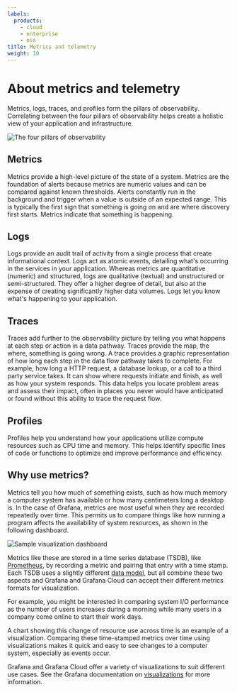 ```yaml
---
labels:
  products:
    - cloud
    - enterprise
    - oss
title: Metrics and telemetry
weight: 10
---
```


# About metrics and telemetry

Metrics, logs, traces, and profiles form the pillars of observability.
Correlating between the four pillars of observability helps create a holistic view of your application and infrastructure.

![The four pillars of observability](/media/metrics-explore/four-pillars-observe.png)

## Metrics

Metrics provide a high-level picture of the state of a system. Metrics are the foundation of alerts because metrics are numeric values and can be compared against known thresholds. Alerts constantly run in the background and trigger when a value is outside of an expected range. This is typically the first sign that something is going on and are where discovery first starts. Metrics indicate that something is happening.

## Logs

Logs provide an audit trail of activity from a single process that create informational context. Logs act as atomic events, detailing what's occurring in the services in your application. Whereas metrics are quantitative (numeric) and structured, logs are qualitative (textual) and unstructured or semi-structured. They offer a higher degree of detail, but also at the expense of creating significantly higher data volumes.
Logs let you know what's happening to your application.

## Traces

Traces add further to the observability picture by telling you what happens at each step or action in a data pathway. Traces provide the map, the where, something is going wrong. A trace provides a graphic representation of how long each step in the data flow pathway takes to complete. For example, how long a HTTP request, a database lookup, or a call to a third party service takes. It can show where requests initiate and finish, as well as how your system responds. This data helps you locate problem areas and assess their impact, often in places you never would have anticipated or found without this ability to trace the request flow.

## Profiles

Profiles help you understand how your applications utilize compute resources such as CPU time and memory. This helps identify specific lines of code or functions to optimize and improve performance and efficiency.

## Why use metrics?

Metrics tell you how much of something exists, such as how much memory a computer system has available or how many centimeters long a desktop is. In the case of Grafana, metrics are most useful when they are recorded repeatedly over time. This permits us to compare things like how running a program affects the availability of system resources, as shown in the following dashboard.

![Sample visualization dashboard](/media/metrics-explore/visualization_sample.png)

Metrics like these are stored in a time series database (TSDB), like [Prometheus](https://prometheus.io/), by recording a metric and pairing that entry with a time stamp. Each TSDB uses a slightly different [data model](https://prometheus.io/docs/concepts/data_model/), but all combine these two aspects and Grafana and Grafana Cloud can accept their different metrics formats for visualization.

For example, you might be interested in comparing system I/O performance as the number of users increases during a morning while many users in a company come online to start their work days.

A chart showing this change of resource use across time is an example of a visualization. Comparing these time-stamped metrics over time using visualizations makes it quick and easy to see changes to a computer system, especially as events occur.

Grafana and Grafana Cloud offer a variety of visualizations to suit different use cases. See the Grafana documentation on [visualizations](https://grafana.com/docs/grafana/latest/panels-visualizations/visualizations/) for more information.
